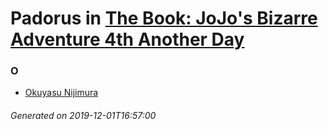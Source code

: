 # Padorus in [The Book: JoJo's Bizarre Adventure 4th Another Day](https://myanimelist.net/manga/32991/The_Book__JoJos_Bizarre_Adventure_4th_Another_Day)

### O
* [Okuyasu Nijimura](https://github.com/shadow578/Project-Padoru/blob/master/table-of-contents/characters/OkuyasuNijimura.md)

###### Generated on 2019-12-01T16:57:00
